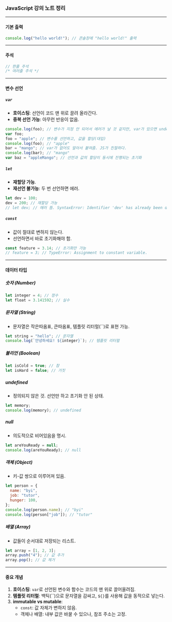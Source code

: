 ### JavaScript 강의 노트 정리

---

#### **기본 출력**

```javascript
console.log("hello world!"); // 콘솔창에 "hello world!" 출력
```

---

#### **주석**

```javascript
// 한줄 주석
/* 여러줄 주석 */
```

---

#### **변수 선언**

##### `var`

- **호이스팅**: 선언이 코드 맨 위로 끌려 올라간다.
- **중복 선언 가능**: 아무런 반응이 없음.

```javascript
console.log(foo); // 변수가 지정 안 되어서 에러가 날 것 같지만, var가 있으면 undefined 뜸 (호이스팅 때문)
var foo;
foo = "apple"; // 변수를 선언하고, 값을 할당(대입)
console.log(foo); // "apple"
bar = "mango"; // var가 없어도 알아서 붙여줌. JS가 친절하다.
console.log(bar); // "mango"
var baz = "appleMango"; // 선언과 값의 할당이 동시에 진행되는 초기화
```

##### `let`

- **재할당 가능**.
- **재선언 불가능**: 두 번 선언하면 에러.

```javascript
let dev = 100;
dev = 200; // 재할당 가능
// let dev; // 에러 뜸. SyntaxError: Identifier 'dev' has already been declared
```

##### `const`

- 값이 절대로 변하지 않는다.
- 선언하면서 바로 초기화해야 함.

```javascript
const feature = 3.14; // 초기화만 가능
// feature = 3; // TypeError: Assignment to constant variable.
```

---

#### **데이터 타입**

##### **숫자 (Number)**

```javascript
let integer = 4; // 정수
let float = 3.141592; // 실수
```

##### **문자열 (String)**

- 문자열은 작은따옴표, 큰따옴표, 템플릿 리터럴(``)로 표현 가능.

```javascript
let string = "hello"; // 문자열
console.log(`안녕하세요! ${integer}`); // 템플릿 리터럴
```

##### **불리언 (Boolean)**

```javascript
let isCold = true; // 참
let isHard = false; // 거짓
```

##### **undefined**

- 정의되지 않은 것. 선언만 하고 초기화 안 된 상태.

```javascript
let memory;
console.log(memory); // undefined
```

##### **null**

- 의도적으로 비어있음을 명시.

```javascript
let areYouReady = null;
console.log(areYouReady); // null
```

##### **객체 (Object)**

- 키-값 쌍으로 이루어져 있음.

```javascript
let person = {
  name: "byi",
  job: "tutor",
  hunger: 100,
};
console.log(person.name); // "byi"
console.log(person["job"]); // "tutor"
```

##### **배열 (Array)**

- 값들이 순서대로 저장되는 리스트.

```javascript
let array = [1, 2, 3];
array.push("4"); // 값 추가
array.pop(); // 값 제거
```

---

#### **중요 개념**

1. **호이스팅**: `var`로 선언된 변수와 함수는 코드의 맨 위로 끌어올려짐.
2. **템플릿 리터럴**: 백틱(``)으로 문자열을 감싸고, `${}`를 사용해 값을 동적으로 넣는다.
3. **immutable vs mutable**:
   - `const`: 값 자체가 변하지 않음.
   - 객체나 배열: 내부 값은 바꿀 수 있으나, 참조 주소는 고정.
